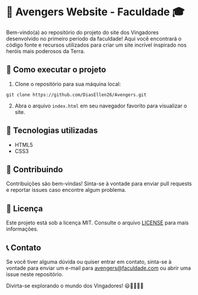 # 🦸 Avengers Website - Faculdade 🎓

Bem-vindo(a) ao repositório do projeto do site dos Vingadores desenvolvido no primeiro período da faculdade! Aqui você encontrará o código fonte e recursos utilizados para criar um site incrível inspirado nos heróis mais poderosos da Terra.

## 🚀 Como executar o projeto

1. Clone o repositório para sua máquina local:

```
git clone https://github.com/DiasEllen26/Avengers.git
```

2. Abra o arquivo `index.html` em seu navegador favorito para visualizar o site.

## 🎨 Tecnologias utilizadas

- HTML5
- CSS3

## 🤝 Contribuindo

Contribuições são bem-vindas! Sinta-se à vontade para enviar pull requests e reportar issues caso encontre algum problema.

## 📝 Licença

Este projeto está sob a licença MIT. Consulte o arquivo [LICENSE](LICENSE) para mais informações.

## 📞 Contato

Se você tiver alguma dúvida ou quiser entrar em contato, sinta-se à vontade para enviar um e-mail para avengers@faculdade.com ou abrir uma issue neste repositório.

Divirta-se explorando o mundo dos Vingadores! 😃🦸‍♂️🦸‍♀️
